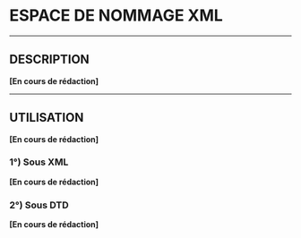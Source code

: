 # ESPACE DE NOMMAGE XML

------------------------------------------------
## DESCRIPTION

**[En cours de rédaction]**

------------------------------------------------
## UTILISATION

**[En cours de rédaction]**

### 1°) Sous XML
**[En cours de rédaction]**

### 2°) Sous DTD
**[En cours de rédaction]**
